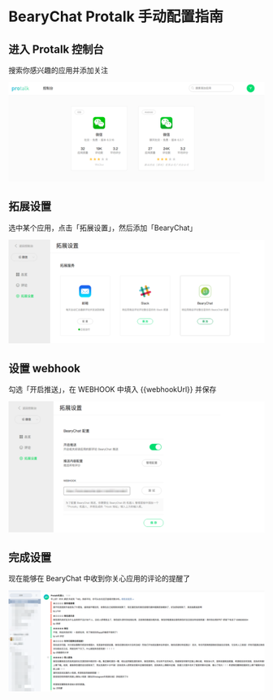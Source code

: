 # BearyChat Protalk 手动配置指南

## 进入 Protalk 控制台

搜索你感兴趣的应用并添加关注

![](/tutorials/image/protalk_dashboard.png)

## 拓展设置

选中某个应用，点击「拓展设置」，然后添加「BearyChat」

![](/tutorials/image/protalk_setting.png)

## 设置 webhook

勾选「开启推送」，在 WEBHOOK 中填入 {{webhookUrl}} 并保存

![](/tutorials/image/protalk_webhook.png)

## 完成设置

现在能够在 BearyChat 中收到你关心应用的评论的提醒了

![](/tutorials/image/protalk_in_bearychat.png)
